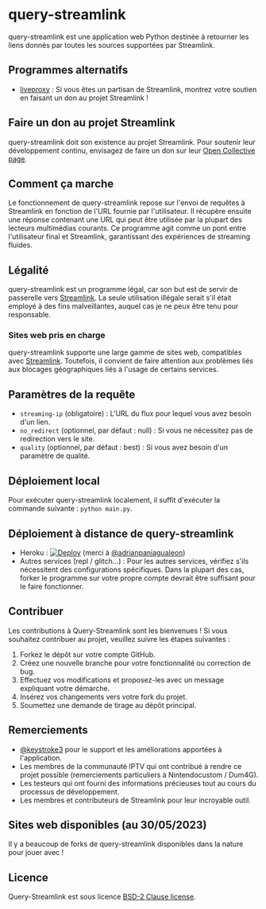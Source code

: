 # query-streamlink
query-streamlink est une application web Python destinée à retourner les liens donnés par toutes les sources supportées par Streamlink.

## Programmes alternatifs

- [liveproxy](https://github.com/back-to/liveproxy) : Si vous êtes un partisan de Streamlink, montrez votre soutien en faisant un don au projet Streamlink !

## Faire un don au projet Streamlink

query-streamlink doit son existence au projet Streamlink. Pour soutenir leur développement continu, envisagez de faire un don sur leur [Open Collective page](https://opencollective.com/streamlink).

## Comment ça marche

Le fonctionnement de query-streamlink repose sur l'envoi de requêtes à Streamlink en fonction de l'URL fournie par l'utilisateur. Il récupère ensuite une réponse contenant une URL qui peut être utilisée par la plupart des lecteurs multimédias courants. Ce programme agit comme un pont entre l'utilisateur final et Streamlink, garantissant des expériences de streaming fluides.

## Légalité

query-streamlink est un programme légal, car son but est de servir de passerelle vers [Streamlink](https://github.com/streamlink/streamlink). La seule utilisation illégale serait s'il était employé à des fins malveillantes, auquel cas je ne peux être tenu pour responsable.

### Sites web pris en charge

query-streamlink supporte une large gamme de sites web, compatibles avec [Streamlink](https://streamlink.github.io/plugin_matrix.html). Toutefois, il convient de faire attention aux problèmes liés aux blocages géographiques liés à l'usage de certains services.

## Paramètres de la requête

- `streaming-ip` (obligatoire) : L'URL du flux pour lequel vous avez besoin d'un lien.
- `no_redirect` (optionnel, par défaut : null) : Si vous ne nécessitez pas de redirection vers le site.
- `quality` (optionnel, par défaut : best) : Si vous avez besoin d'un paramètre de qualité.

## Déploiement local

Pour exécuter query-streamlink localement, il suffit d'exécuter la commande suivante : `python main.py`.

## Déploiement à distance de query-streamlink

- Heroku : [![Deploy](https://www.herokucdn.com/deploy/button.svg)](https://dashboard.heroku.com/new?template=https%3A%2F%2Fgithub.com%2FBellezaEmporium%2Fquery-streamlink) (merci à [@adrianpaniagualeon](https://github.com/adrianpaniagualeon))
- Autres services (repl / glitch...) : Pour les autres services, vérifiez s'ils nécessitent des configurations spécifiques. Dans la plupart des cas, forker le programme sur votre propre compte devrait être suffisant pour le faire fonctionner.

## Contribuer

Les contributions à Query-Streamlink sont les bienvenues ! Si vous souhaitez contribuer au projet, veuillez suivre les étapes suivantes :

1. Forkez le dépôt sur votre compte GitHub.
2. Créez une nouvelle branche pour votre fonctionnalité ou correction de bug.
3. Effectuez vos modifications et proposez-les avec un message expliquant votre démarche.
4. Insérez vos changements vers votre fork du projet.
5. Soumettez une demande de tirage au dépôt principal.

## Remerciements

- [@keystroke3](https://github.com/keystroke3) pour le support et les améliorations apportées à l'application.
- Les membres de la communauté IPTV qui ont contribué à rendre ce projet possible (remerciements particuliers à Nintendocustom / Dum4G).
- Les testeurs qui ont fourni des informations précieuses tout au cours du processus de développement.
- Les membres et contributeurs de Streamlink pour leur incroyable outil.

## Sites web disponibles (au 30/05/2023)

Il y a beaucoup de forks de query-streamlink disponibles dans la nature pour jouer avec !

## Licence

Query-Streamlink est sous licence [BSD-2 Clause license](./LICENSE).
